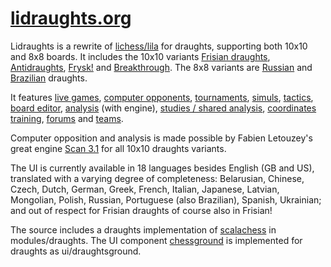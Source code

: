 [lidraughts.org](https://lidraughts.org)
==================================

Lidraughts is a rewrite of [lichess/lila](https://github.com/ornicar/lila/) for draughts, supporting both 10x10 and 8x8 boards. It includes the 10x10 variants [Frisian draughts](https://lidraughts.org/variant/frisian), [Antidraughts](https://lidraughts.org/variant/antidraughts), [Frysk!](https://lidraughts.org/variant/frysk) and [Breakthrough](https://lidraughts.org/variant/breakthrough). The 8x8 variants are [Russian](https://lidraughts.org/variant/russian) and [Brazilian](https://lidraughts.org/variant/brazilian) draughts.

It features [live games](https://lidraughts.org/?any#hook),
[computer opponents](https://lidraughts.org/setup/ai),
[tournaments](https://lidraughts.org/tournament),
[simuls](https://lidraughts.org/simul),
[tactics](https://lidraughts.org/training),
[board editor](https://lidraughts.org/editor),
[analysis](https://lidraughts.org/analysis) (with engine),
[studies / shared analysis](https://lidraughts.org/study),
[coordinates training](https://lidraughts.org/training/coordinate),
[forums](https://lidraughts.org/forum) and
[teams](https://lidraughts.org/team).

Computer opposition and analysis is made possible by Fabien Letouzey's great engine [Scan 3.1](https://github.com/rhalbersma/scan) for all 10x10 draughts variants.

The UI is currently available in 18 languages besides English (GB and US), translated with a varying degree of completeness: Belarusian, Chinese, Czech, Dutch, German, Greek, French, Italian, Japanese, Latvian, Mongolian, Polish, Russian, Portuguese (also Brazilian), Spanish, Ukrainian; and out of respect for Frisian draughts of course also in Frisian!

The source includes a draughts implementation of [scalachess](https://github.com/ornicar/scalachess/) in modules/draughts. The UI component [chessground](https://github.com/ornicar/chessground) is implemented for draughts as ui/draughtsground.
